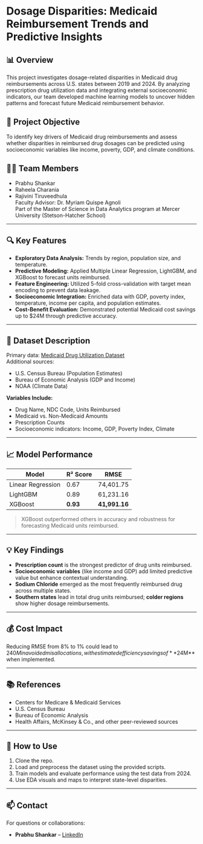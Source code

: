 # Dosage Disparities: Medicaid Reimbursement Trends and Predictive Insights

## 📊 Overview
This project investigates dosage-related disparities in Medicaid drug reimbursements across U.S. states between 2019 and 2024. By analyzing prescription drug utilization data and integrating external socioeconomic indicators, our team developed machine learning models to uncover hidden patterns and forecast future Medicaid reimbursement behavior.

## 🧠 Project Objective
To identify key drivers of Medicaid drug reimbursements and assess whether disparities in reimbursed drug dosages can be predicted using socioeconomic variables like income, poverty, GDP, and climate conditions.

## 👨‍💻 Team Members
- Prabhu Shankar
- Raheela Charania
- Rajivini Tiruveedhula  
Faculty Advisor: Dr. Myriam Quispe Agnoli  
Part of the Master of Science in Data Analytics program at Mercer University (Stetson-Hatcher School)

---

## 🔍 Key Features
- **Exploratory Data Analysis:** Trends by region, population size, and temperature.
- **Predictive Modeling:** Applied Multiple Linear Regression, LightGBM, and XGBoost to forecast units reimbursed.
- **Feature Engineering:** Utilized 5-fold cross-validation with target mean encoding to prevent data leakage.
- **Socioeconomic Integration:** Enriched data with GDP, poverty index, temperature, income per capita, and population estimates.
- **Cost-Benefit Evaluation:** Demonstrated potential Medicaid cost savings up to $24M through predictive accuracy.

---

## 📁 Dataset Description
Primary data: [Medicaid Drug Utilization Dataset](https://data.medicaid.gov/)  
Additional sources:
- U.S. Census Bureau (Population Estimates)
- Bureau of Economic Analysis (GDP and Income)
- NOAA (Climate Data)

**Variables Include:**
- Drug Name, NDC Code, Units Reimbursed
- Medicaid vs. Non-Medicaid Amounts
- Prescription Counts
- Socioeconomic indicators: Income, GDP, Poverty Index, Climate

---

## 📈 Model Performance

| Model               | R² Score | RMSE          |
|--------------------|----------|---------------|
| Linear Regression   | 0.67     | 74,401.75     |
| LightGBM            | 0.89     | 61,231.16     |
| XGBoost             | **0.93** | **41,991.16** |

> XGBoost outperformed others in accuracy and robustness for forecasting Medicaid units reimbursed.

---

## 💡 Key Findings
- **Prescription count** is the strongest predictor of drug units reimbursed.
- **Socioeconomic variables** (like income and GDP) add limited predictive value but enhance contextual understanding.
- **Sodium Chloride** emerged as the most frequently reimbursed drug across multiple states.
- **Southern states** lead in total drug units reimbursed; **colder regions** show higher dosage reimbursements.

---

## 💰 Cost Impact
Reducing RMSE from 8% to 1% could lead to $240M in avoided misallocations, with estimated efficiency savings of **$24M** when implemented.

---

## 📚 References
- Centers for Medicare & Medicaid Services
- U.S. Census Bureau
- Bureau of Economic Analysis
- Health Affairs, McKinsey & Co., and other peer-reviewed sources

---

## 📌 How to Use
1. Clone the repo.
2. Load and preprocess the dataset using the provided scripts.
3. Train models and evaluate performance using the test data from 2024.
4. Use EDA visuals and maps to interpret state-level disparities.

---

## 📫 Contact
For questions or collaborations:
- **Prabhu Shankar** – [LinkedIn](https://www.linkedin.com/in/prabhushankar)
